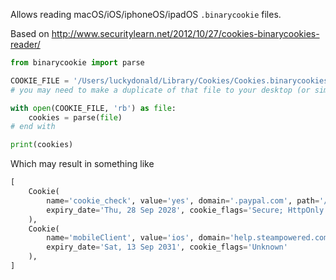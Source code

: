 Allows reading macOS/iOS/iphoneOS/ipadOS `.binarycookie` files.

Based on http://www.securitylearn.net/2012/10/27/cookies-binarycookies-reader/


```py
from binarycookie import parse

COOKIE_FILE = '/Users/luckydonald/Library/Cookies/Cookies.binarycookies'
# you may need to make a duplicate of that file to your desktop (or similar) due to macOS security blocking access in system folders.

with open(COOKIE_FILE, 'rb') as file:
    cookies = parse(file)
# end with

print(cookies)
```

Which may result in something like
```py
[
    Cookie(
        name='cookie_check', value='yes', domain='.paypal.com', path='/',
        expiry_date='Thu, 28 Sep 2028', cookie_flags='Secure; HttpOnly'
    ),
    Cookie(
        name='mobileClient', value='ios', domain='help.steampowered.com', path='/',
        expiry_date='Sat, 13 Sep 2031', cookie_flags='Unknown'
    ),
]
```
